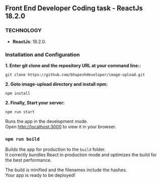## Front End Developer Coding task - ReactJs 18.2.0

### TECHNOLOGY

- **ReactJs**: 18.2.0.

### Installation and Configuration

**1. Enter git clone and the repository URL at your command line::**

```
git clone https://github.com/bhupeshdeveloper/image-upload.git
```

**2. Goto image-upload directory and install npm:**

```
npm install
```

**2. Finally, Start your server:**

```
npm run start
```

Runs the app in the development mode.\
Open [http://localhost:3000](http://localhost:3000) to view it in your browser.

### `npm run build`

Builds the app for production to the `build` folder.\
It correctly bundles React in production mode and optimizes the build for the best performance.

The build is minified and the filenames include the hashes.\
Your app is ready to be deployed!
